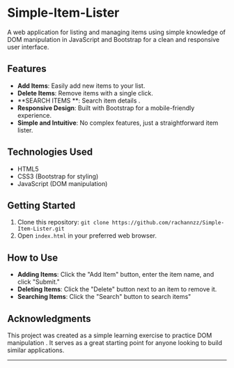 


# Simple-Item-Lister

A web application for listing and managing items using simple knowledge of  DOM manipulation in JavaScript and Bootstrap for a clean and responsive user interface.

## Features

- **Add Items**: Easily add new items to your list.
- **Delete Items**: Remove items with a single click.
- **SEARCH ITEMS **: Search item details .
- **Responsive Design**: Built with Bootstrap for a mobile-friendly experience.
- **Simple and Intuitive**: No complex features, just a straightforward item lister.

## Technologies Used

- HTML5
- CSS3 (Bootstrap for styling)
- JavaScript (DOM manipulation)

## Getting Started

1. Clone this repository: `git clone https://github.com/rachannzz/Simple-Item-Lister.git`
2. Open `index.html` in your preferred web browser.

## How to Use

- **Adding Items**: Click the "Add Item" button, enter the item name, and click "Submit."
- **Deleting Items**: Click the "Delete" button next to an item to remove it.
- **Searching Items**: Click the "Search" button to search items"



## Acknowledgments

This project was created as a simple learning exercise to practice DOM manipulation . It serves as a great starting point for anyone looking to build similar applications.

---

